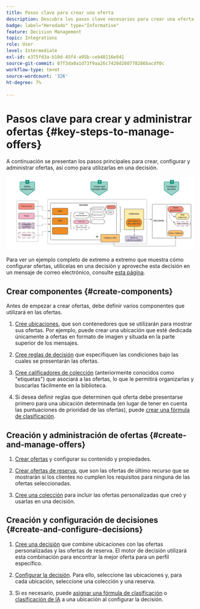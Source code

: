 ```yaml
---
title: Pasos clave para crear una oferta
description: Descubra los pasos clave necesarios para crear una oferta
badge: label="Heredado" type="Informative"
feature: Decision Management
topic: Integrations
role: User
level: Intermediate
exl-id: e375fd3a-b10d-45f4-a95b-ceb48116e841
source-git-commit: 87f3da0a1d73f9aa26c7420d260778286bacdf0c
workflow-type: tm+mt
source-wordcount: '326'
ht-degree: 7%

---
```


# Pasos clave para crear y administrar ofertas {#key-steps-to-manage-offers}

A continuación se presentan los pasos principales para crear, configurar y administrar ofertas, así como para utilizarlas en una decisión.

![](../assets/offer-create-manage-process.png)

Para ver un ejemplo completo de extremo a extremo que muestra cómo configurar ofertas, utilícelas en una decisión y aproveche esta decisión en un mensaje de correo electrónico, consulte [esta página](../offers-e2e.md).

## Crear componentes {#create-components}

Antes de empezar a crear ofertas, debe definir varios componentes que utilizará en las ofertas.

1. [Cree ubicaciones](creating-placements.md), que son contenedores que se utilizarán para mostrar sus ofertas. Por ejemplo, puede crear una ubicación que esté dedicada únicamente a ofertas en formato de imagen y situada en la parte superior de los mensajes.

1. [Cree reglas de decisión](creating-decision-rules.md) que especifiquen las condiciones bajo las cuales se presentarán las ofertas.

1. [Cree calificadores de colección](creating-tags.md) (anteriormente conocidos como &quot;etiquetas&quot;) que asociará a las ofertas, lo que le permitirá organizarlas y buscarlas fácilmente en la biblioteca.

1. Si desea definir reglas que determinen qué oferta debe presentarse primero para una ubicación determinada (en lugar de tener en cuenta las puntuaciones de prioridad de las ofertas), puede [crear una fórmula de clasificación](../ranking/create-ranking-formulas.md).

<!--
<table style="table-layout:fixed">
<tr style="border: 0;">
<td>
<img src="../../assets/do-not-localize/icon-placement.svg" width="60px">
<div>
<a href="../offer-library/creating-placements.md">Create placements</a>
</div>
<p>
</td>
<td>
<img src="../../assets/do-not-localize/icon-rules.svg" width="60px">
<div>
<a href="../offer-library/creating-decision-rules.md">Create decision rules</a>
</div>
<p>
<td>
<img src="../../assets/do-not-localize/icon-tags.svg" width="60px">
<div>
<a href="../offer-library/creating-tags.md">Create collection qualifiers</a>
</div>
<p>
</td>
<td>
<img src="../../assets/do-not-localize/icon-ranking.svg" width="60px">
<div>
<a href="../ranking/create-ranking-formulas.md">Create ranking formulas</a>
</div>
<p>
</td>
</tr>
</table>
-->

## Creación y administración de ofertas {#create-and-manage-offers}

1. [Crear ofertas](creating-personalized-offers.md) y configurar su contenido y propiedades.

1. [Crear ofertas de reserva](creating-fallback-offers.md), que son las ofertas de último recurso que se mostrarán si los clientes no cumplen los requisitos para ninguna de las ofertas seleccionadas.

1. [Cree una colección](creating-collections.md) para incluir las ofertas personalizadas que creó y usarlas en una decisión.

<!--
<table style="table-layout:fixed">
<tr style="border: 0;">
<td>
<img src="../../assets/do-not-localize/icon-offer.svg" width="60px">
<div>
<a href="../offer-library/creating-personalized-offers.md">Create offers</a>
</div>
<p>
</td>
<td>
<img src="../../assets/do-not-localize/icon-fallback.svg" width="60px">
<div>
<a href="../offer-library/creating-fallback-offers.md">Create fallback offers</a>
</div>
<p>
</td>
<td>
<img src="../../assets/do-not-localize/icon-collection.svg" width="60px">
<div>
<a href="../offer-library/creating-collections.md">Create collections</a>
</div>
<p>
</td>
</tr>
</table>
-->

## Creación y configuración de decisiones {#create-and-configure-decisions}

1. [Cree una decisión](../offer-activities/create-offer-activities.md) que combine ubicaciones con las ofertas personalizadas y las ofertas de reserva. El motor de decisión utilizará esta combinación para encontrar la mejor oferta para un perfil específico.

1. [Configurar la decisión](../offer-activities/create-offer-activities.md#add-decision-scopes). Para ello, seleccione las ubicaciones y, para cada ubicación, seleccione una colección y una reserva.

1. Si es necesario, puede [asignar una fórmula de clasificación](../offer-activities/configure-offer-selection.md#assign-ranking-formula) o [clasificación de IA](../offer-activities/configure-offer-selection.md#use-ranking-strategy) a una ubicación al configurar la decisión.

<!--
<table style="table-layout:fixed">
<tr style="border: 0;">
<td>
<img src="../../assets/do-not-localize/icon-decision.svg" width="60px">
<div>
<a href="../offer-activities/create-offer-activities.md">Create decisions</a>
</div>
<p>
</td>
<td>
<img src="../../assets/do-not-localize/icon-configure-decision.svg" width="60px">
<div>
<a href="../offer-activities/create-offer-activities.md#add-offers">Configure decisions</a>
</div>
<p>
</td>
<td>
<img src="../../assets/do-not-localize/icon-assign-ranking.svg" width="60px">
<div>
<a href="../offer-activities/configure-offer-selection.md#assign-ranking-formula">Assign ranking</a>
</div>
<p>
</td>
</tr>
</table>
-->